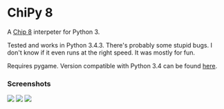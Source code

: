 # ChiPy 8
A [Chip 8](https://en.wikipedia.org/wiki/CHIP-8) interpeter for Python 3.

Tested and works in Python 3.4.3. There's probably some stupid bugs. I don't know if it even runs at the right speed. It was mostly for fun.

Requires pygame. Version compatible with Python 3.4 can be found [here](http://www.lfd.uci.edu/~gohlke/pythonlibs/#pygame).

### Screenshots

![](http://i.imgur.com/2UVgZVk.png) ![](http://i.imgur.com/qPT4Uqj.png) ![](http://i.imgur.com/4Fccw0T.png)